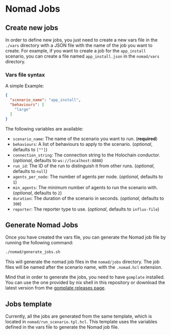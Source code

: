 # Nomad Jobs

## Create new jobs

In order to define new jobs, you just need to create a new vars file in the `./vars` directory with a JSON file with the name of the job you want to create. For example, if you want to create a job for the `app_install` scenario, you can create a file named `app_install.json` in the `nomad/vars` directory.

### Vars file syntax

A simple Example:

```json
{
  "scenario_name": "app_install",
  "behaviours": [
    "large"
  ]
}
```

The following variables are available:

- `scenario_name`: The name of the scenario you want to run. (**required**)
- `behaviours`: A list of behaviours to apply to the scenario. (_optional_, defaults to `[""]`)
- `connection_string`: The connection string to the Holochain conductor. (_optional_, defaults to `ws://localhost:8888`)
- `run_id`: The ID of the run to distinguish it from other runs. (_optional_, defaults to `null`)
- `agents_per_node`: The number of agents per node. (_optional_, defaults to `1`)
- `min_agents`: The minimum number of agents to run the scenario with. (_optional_, defaults to `2`)
- `duration`: The duration of the scenario in seconds. (_optional_, defaults to `300`)
- `reporter`: The reporter type to use. (_optional_, defaults to `influx-file`)

## Generate Nomad Jobs

Once you have created the vars file, you can generate the Nomad job file by running the following command:

```bash
./nomad/generate_jobs.sh
```

This will generate the nomad job files in the `nomad/jobs` directory. The job files will be named after the scenario name, with the `.nomad.hcl` extension.

Mind that in order to generate the jobs, you need to have `gomplate` installed. You can use the one provided by nix shell in this repository or download the latest version from the [gomplate releases page](https://github.com/hairyhenderson/gomplate/releases).

## Jobs template

Currently, all the jobs are generated from the same template, which is located in `nomad/run_scenario.tpl.hcl`. This template uses the variables defined in the vars file to generate the Nomad job file.
